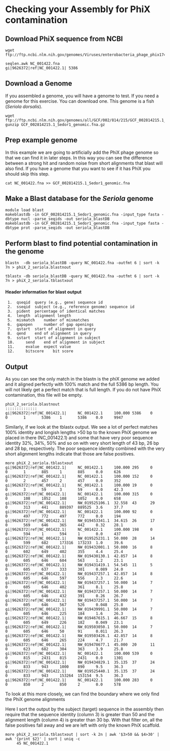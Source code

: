 # Checking your Assembly for PhiX contamination


## Download PhiX sequence from NCBI

```
wget ftp://ftp.ncbi.nlm.nih.gov/genomes/Viruses/enterobacteria_phage_phix174_sensu_lato_uid14015/NC_001422.fna

seqlen.awk NC_001422.fna
gi|9626372|ref|NC_001422.1| 5386

```
## Download a Genome

If you assembled a genome, you will have a genome to test.  If you need a genome for this exercise. You can download one.  This genome is a fish (_Seriola dorsalis_).

```
wget ftp://ftp.ncbi.nlm.nih.gov/genomes/all/GCF/002/814/215/GCF_002814215.1_Sedor1/GCF_002814215.1_Sedor1_genomic.fna.gz
gunzip GCF_002814215.1_Sedor1_genomic.fna.gz
```

## Prep example genome

In this example we are going to artificially add the PhiX phage genome so that we can find it in later steps.  In this way you can see the difference between a strong hit and random noise from short alignments that blast will also find.  If you have a genome that you want to see if it has PhiX you should skip this step.

```
cat NC_001422.fna >> GCF_002814215.1_Sedor1_genomic.fna
```

## Make a Blast database for the _Seriola_ genome

```
module load blast
makeblastdb -in GCF_002814215.1_Sedor1_genomic.fna -input_type fasta -dbtype nucl -parse_seqids -out seriola_blastDB
makeblastdb -in GCF_002814215.1_Sedor1_genomic.fna -input_type fasta -dbtype prot -parse_seqids -out seriola_blastDB

```

## Perform blast to find potential contamination in the genome

```
blastn  -db seriola_blastDB -query NC_001422.fna -outfmt 6 | sort -k 7n > phiX_2_seriola.blastnout

tblastx -db seriola_blastDB -query NC_001422.fna -outfmt 6 | sort -k 7n > phiX_2_seriola.tblastxout
```

#### Header information for blast output
```
 1.	 qseqid	 query (e.g., gene) sequence id
 2.	 sseqid	 subject (e.g., reference genome) sequence id
 3.	 pident	 percentage of identical matches
 4.	 length	 alignment length
 5.	 mismatch	 number of mismatches
 6.	 gapopen	 number of gap openings
 7.	 qstart	 start of alignment in query
 8.	 qend	 end of alignment in query
 9.	 sstart	 start of alignment in subject
 10.	 send	 end of alignment in subject
 11.	 evalue	 expect value
 12.	 bitscore	 bit score
 ```

 ## Output

As you can see the only match in the blastn is the phiX genome we added and it aligned perfectly with 100% match and the full 5386 bp length.  You will not likely get a perfect match that is full length.  If you do not have PhiX contamination, this file will be empty.
```
phiX_2_seriola.blastnout
::::::::::::::
gi|9626372|ref|NC_001422.1|     NC_001422.1     100.000 5386    0       0       1       5386    1       5386    0.0     9947
```

Similarly, if we look at the tblastx output.  We see a lot of perfect matches 100% identity and longish lengths >50 bp to the known PhiX genome we placed in there (NC_001422.1) and some that have very poor sequence identity 32%, 34%, 50% and so on with very short length of 43 bp, 26 bp and 28 bp, respectively.  The poor sequence identity combined with the very short alignment lengths indicate that those are false positives.


```
more phiX_2_seriola.tblastxout
gi|9626372|ref|NC_001422.1|     NC_001422.1     100.000 295     0       0       1       885     1       885     0.0     626
gi|9626372|ref|NC_001422.1|     NC_001422.1     100.000 152     0       0       2       457     2       457     0.0     352
gi|9626372|ref|NC_001422.1|     NC_001422.1     100.000 19      0       0       3       59      3       59      0.0     42.3
gi|9626372|ref|NC_001422.1|     NC_001422.1     100.000 315     0       0       108     1052    108     1052    0.0     658
gi|9626372|ref|NC_001422.1|     NW_019525106.1  32.558  43      29      0       313     441     889397  889525  3.6     37.7
gi|9626372|ref|NC_001422.1|     NC_001422.1     100.000 92      0       0       497     772     497     772     0.0     194
gi|9626372|ref|NC_001422.1|     NW_019453341.1  34.615  26      17      0       569     646     365     442     0.32    28.1
gi|9626372|ref|NC_001422.1|     NC_001422.1     100.000 198     0       0       594     1       594     1       0.0     437
gi|9626372|ref|NC_001422.1|     NW_019525231.1  50.000  28      14      0       599     682     173316  173233  1.0     39.6
gi|9626372|ref|NC_001422.1|     NW_019432001.1  50.000  16      8       0       602     649     402     355     4.4     25.4
gi|9626372|ref|NC_001422.1|     NW_019430130.1  42.857  14      8       0       605     646     604     563     1.2     23.1
gi|9626372|ref|NC_001422.1|     NW_019431419.1  54.545  11      5       0       605     637     333     301     0.089   24.0
gi|9626372|ref|NC_001422.1|     NW_019437257.1  42.857  14      8       0       605     646     597     556     2.3     22.6
gi|9626372|ref|NC_001422.1|     NW_019437257.1  50.000  14      7       0       605     646     402     361     8.1     25.8
gi|9626372|ref|NC_001422.1|     NW_019437257.1  50.000  14      7       0       605     646     432     391     0.26    26.7
gi|9626372|ref|NC_001422.1|     NW_019437257.1  50.000  14      7       0       605     646     567     526     0.048   25.8
gi|9626372|ref|NC_001422.1|     NW_019439991.1  50.000  14      7       0       605     646     225     184     1.6     26.3
gi|9626372|ref|NC_001422.1|     NW_019467615.1  46.667  15      8       0       605     649     226     182     0.049   23.1
gi|9626372|ref|NC_001422.1|     NW_019503050.1  50.000  14      7       0       605     646     50      91      0.011   26.3
gi|9626372|ref|NC_001422.1|     NW_019503426.1  42.857  14      8       0       605     646     265     224     4.7     21.7
gi|9626372|ref|NC_001422.1|     NW_019478677.1  45.000  20      11      0       623     682     304     363     3.9     25.8
gi|9626372|ref|NC_001422.1|     NC_001422.1     100.000 539     0       0       815     2431    815     2431    0.0     1301
gi|9626372|ref|NC_001422.1|     NW_019434829.1  35.135  37      24      0       833     943     1000    890     9.5     36.3
gi|9626372|ref|NC_001422.1|     NW_019525440.1  35.135  37      24      0       833     943     153264  153154  9.5     36.3
gi|9626372|ref|NC_001422.1|     NC_001422.1     100.000 283     0       0       850     2       850     2       0.0     578
```

To look at this more closely, we can find the boundary where we only find the PhiX genome alignments

Here I sort the output by the subject (target) sequence in the assembly then require that the sequence identity (column 3) is greater than 50 and the alignment length (column 4) is greater than 30 bp.  With that filter on, all the false positives fall away and we are left with only the known PhiX scaffold.

```
more phiX_2_seriola.tblastxout | sort -k 2n | awk '$3>50 && $4>30' | awk '{print $2}' | sort | uniq -c
     45 NC_001422.1
```
